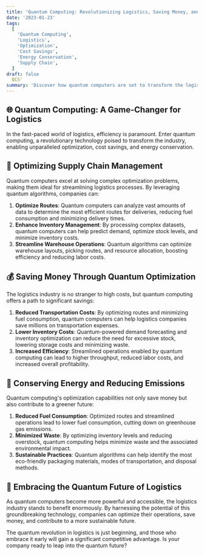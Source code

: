 ```yaml
---
title: 'Quantum Computing: Revolutionizing Logistics, Saving Money, and Conserving Energy'
date: '2023-01-23'
tags:
  [
    'Quantum Computing',
    'Logistics',
    'Optimization',
    'Cost Savings',
    'Energy Conservation',
    'Supply Chain',
  ]
draft: false
  QCS'
summary: 'Discover how quantum computers are set to transform the logistics industry, enabling unprecedented optimization, cost savings, and energy efficiency. Explore the potential of this groundbreaking technology and its impact on supply chain management.'
---
```


## 🌐 Quantum Computing: A Game-Changer for Logistics

In the fast-paced world of logistics, efficiency is paramount. Enter quantum computing, a revolutionary technology poised to transform the industry, enabling unparalleled optimization, cost savings, and energy conservation.

## 🚚 Optimizing Supply Chain Management

Quantum computers excel at solving complex optimization problems, making them ideal for streamlining logistics processes. By leveraging quantum algorithms, companies can:

1. **Optimize Routes**: Quantum computers can analyze vast amounts of data to determine the most efficient routes for deliveries, reducing fuel consumption and minimizing delivery times.
2. **Enhance Inventory Management**: By processing complex datasets, quantum computers can help predict demand, optimize stock levels, and minimize inventory costs.
3. **Streamline Warehouse Operations**: Quantum algorithms can optimize warehouse layouts, picking routes, and resource allocation, boosting efficiency and reducing labor costs.

## 💰 Saving Money Through Quantum Optimization

The logistics industry is no stranger to high costs, but quantum computing offers a path to significant savings:

1. **Reduced Transportation Costs**: By optimizing routes and minimizing fuel consumption, quantum computers can help logistics companies save millions on transportation expenses.
2. **Lower Inventory Costs**: Quantum-powered demand forecasting and inventory optimization can reduce the need for excessive stock, lowering storage costs and minimizing waste.
3. **Increased Efficiency**: Streamlined operations enabled by quantum computing can lead to higher throughput, reduced labor costs, and increased overall profitability.

## 🍃 Conserving Energy and Reducing Emissions

Quantum computing's optimization capabilities not only save money but also contribute to a greener future:

1. **Reduced Fuel Consumption**: Optimized routes and streamlined operations lead to lower fuel consumption, cutting down on greenhouse gas emissions.
2. **Minimized Waste**: By optimizing inventory levels and reducing overstock, quantum computing helps minimize waste and the associated environmental impact.
3. **Sustainable Practices**: Quantum algorithms can help identify the most eco-friendly packaging materials, modes of transportation, and disposal methods.

## 🚀 Embracing the Quantum Future of Logistics

As quantum computers become more powerful and accessible, the logistics industry stands to benefit enormously. By harnessing the potential of this groundbreaking technology, companies can optimize their operations, save money, and contribute to a more sustainable future.

The quantum revolution in logistics is just beginning, and those who embrace it early will gain a significant competitive advantage. Is your company ready to leap into the quantum future?
